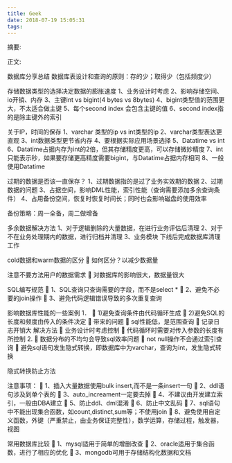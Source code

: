 ```yaml
---
title: Geek
date: 2018-07-19 15:05:31
tags:
---
```


摘要:
<!--more-->
正文:

数据库分享总结
数据库表设计和查询的原则：存的少；取得少（包括频度少）

存储数据类型的选择决定数据的膨胀速度
	1、业务设计时考虑
	2、影响存储空间、io开销、内存
	3、主键int vs bigint(4 bytes vs 8bytes)
	4、bigint类型值的范围更大，不太适合做主键
	5、每个second index 会包含主键的值
	6、second index指的是除主键外的索引

关于IP，时间的保存
	1、varchar 类型的ip vs int类型的ip
	2、varchar类型表达更直观
	3、int数据类型更节省内存
	4、要根据实际应用场景选择
	5、Datatime vs int
	6、Datatime占据内存为int的2倍，但其存储精度更高，可以存储微妙精度
	7、int只能表示秒，如果要存储更高精度需要bigint，与Datatime占据内存相同
	8、一般使用Datatime

过期的数据是否该一直保存？
	1、过期数据指的是过了业务实效期的数据
	2、过期数据的问题
	3、占据空间，影响DML性能，索引性能（查询需要添加多余查询条件）
	4、占用备份空间，恢复时恢复时间长；同时也会影响磁盘的使用效率

备份策略：周一全备，周二做增备

多余数据解决方法
	1、对于逻辑删除的大量数据，在进行业务评估后清理
	2、对于不在业务处理期内的数据，进行归档并清理
	3、业务模块 下线后完成数据库清理工作

cold数据和warm数据的区分
	如何区分？以减少数据量

注意不要方法用户的数据需求
	对数据库的影响很大，数据量很大


SQL编写规范
	1、SQL查询只查询需要的字段，而不是select *
	2、避免不必要的join操作
	3、避免代码逻辑错误导致的多次重复查询

影响数据库性能的一些案例
1．
	1)避免查询条件由代码循环生成
	2)避免SQL的长度和频度由传入的条件决定
	带来的问题
	sql性能低，是范围查询
	记录日志开销大
解决方法
	业务设计时考虑控制
	代码循环时需要对传入参数的长度有所控制
2.
	数据分布的不均匀会导致sql效率问题
	not null操作不会通过索引查询
	避免sql语句发生隐式转换，即数据库中为varchar，查询为int，发生隐式转换

隐式转换防止方法

注意事项：
	1、插入大量数据使用bulk insert,而不是一条insert一句
	2、ddl语句涉及到单个表的
	3、auto_increament一定要去掉
	4、不建议由开发建立索引，一般由DBA建立
	5、防止ddl、dml混淆
	6、防止中文乱码
	7、sql语句中不能出现集合函数，如count,distinct,sum等；不使用join
	8、避免使用自定义函数，外键（严重禁止，由业务保证完整性），数学运算，存储过程，触发器，视图

常用数据库比较
	1、mysql适用于简单的增删改查
	2、oracle适用于集合函数，进行了相应的优化
	3、mongodb可用于存储结构化数据和文档



	


